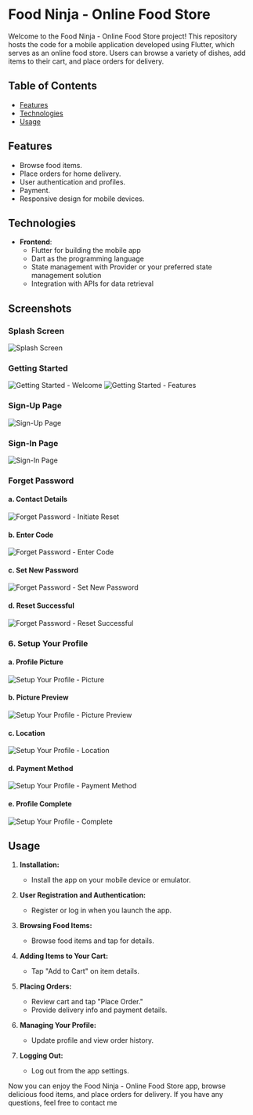 # Food Ninja - Online Food Store

Welcome to the Food Ninja - Online Food Store project! This repository hosts the code for a mobile application developed using Flutter, which serves as an online food store. Users can browse a variety of dishes, add items to their cart, and place orders for delivery.

## Table of Contents
- [Features](#features)
- [Technologies](#technologies)
- [Usage](#usage)

## Features

- Browse food items.
- Place orders for home delivery.
- User authentication and profiles.
- Payment.
- Responsive design for mobile devices.

## Technologies

- **Frontend**:
  - Flutter for building the mobile app
  - Dart as the programming language
  - State management with Provider or your preferred state management solution
  - Integration with APIs for data retrieval
## Screenshots

### Splash Screen
![Splash Screen](/Splash.png)


### Getting Started
![Getting Started - Welcome](/GettingStarted1.png)
![Getting Started - Features](/GettingStarted2.png)


### Sign-Up Page
![Sign-Up Page](/SignUp.png)


### Sign-In Page
![Sign-In Page](/SignIn.png)

### Forget Password
#### a. Contact Details
![Forget Password - Initiate Reset](/ForgetPassword.png)


#### b. Enter Code
![Forget Password - Enter Code](/VerificationCode.png)


#### c. Set New Password
![Forget Password - Set New Password](/ResetPassword.png)


#### d. Reset Successful
![Forget Password - Reset Successful](/ResetSucces.png)


### 6. Setup Your Profile
#### a. Profile Picture
![Setup Your Profile - Picture](/SetUpProfile1.png)


#### b. Picture Preview
![Setup Your Profile - Picture Preview](/SetUpProfile2.png)


#### c. Location
![Setup Your Profile - Location](/SetUpProfile3.png)

#### d. Payment Method
![Setup Your Profile - Payment Method](/PaymentMethod.png)


#### e. Profile Complete
![Setup Your Profile - Complete](/SetUpProfile4.png)


## Usage

1. **Installation:**
   - Install the app on your mobile device or emulator.

2. **User Registration and Authentication:**
   - Register or log in when you launch the app.

3. **Browsing Food Items:**
   - Browse food items and tap for details.

4. **Adding Items to Your Cart:**
   - Tap "Add to Cart" on item details.

5. **Placing Orders:**
   - Review cart and tap "Place Order."
   - Provide delivery info and payment details.

6. **Managing Your Profile:**
   - Update profile and view order history.

7. **Logging Out:**
   - Log out from the app settings.

Now you can enjoy the Food Ninja - Online Food Store app, browse delicious food items, and place orders for delivery. If you have any questions, feel free to contact me

